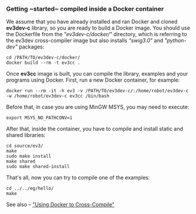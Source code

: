 ### Getting ~started~ compiled inside a Docker container

We assume that you have already installed and ran Docker and cloned
**ev3dev-c** library, so you are ready to build a Docker image. You should
use the Dockerfile from the _"ev3dev-c/docker/"_ directory, which is
referring to the ev3dev cross-compiler image but also installs _"swig3.0"_
and _"python-dev"_ packages:

    cd /PATH/TO/ev3dev-c/docker/
    docker build --rm -t ev3cc .

Once **ev3cc** image is built, you can compile the library, examples and your
programs using Docker. First, run a new Docker container, for example:

    docker run --rm -it -h ev3 -v /PATH/TO/ev3dev-c/:/home/robot/ev3dev-c -w /home/robot/ev3dev-c ev3cc /bin/bash

Before that, in case you are using MinGW MSYS, you may need to execute:

    export MSYS_NO_PATHCONV=1

After that, inside the container, you have to compile and install static and
shared libraries:

    cd source/ev3/
    make
    sudo make install
    make shared
    sudo make shared-install

That's all, now you can try to compile one of the examples:

    cd ../../eg/hello/
    make

See also – ["Using Docker to Cross-Compile"][ev3dev-cross]

[ev3dev-cross]: http://www.ev3dev.org/docs/tutorials/using-docker-to-cross-compile/
